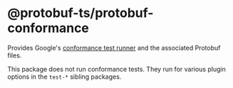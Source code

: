 @protobuf-ts/protobuf-conformance
=================================

Provides Google's [conformance test runner](https://github.com/protocolbuffers/protobuf/tree/main/conformance)
and the associated Protobuf files.

This package does not run conformance tests. They run for various plugin options in the `test-*` 
sibling packages. 
